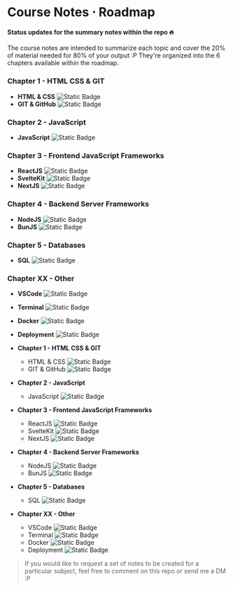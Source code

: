 # Course Notes ⋅ Roadmap

#### **Status** updates for the summary notes within the repo 🔥

The course notes are intended to summarize each topic and cover the 20% of material needed for 80% of your output :P They're organized into the 6 chapters available within the roadmap.


### Chapter 1 - HTML CSS & GIT
* **HTML & CSS** ![Static Badge](https://img.shields.io/badge/complete-34d399)
* **GIT & GitHub** ![Static Badge](https://img.shields.io/badge/complete-34d399)

### Chapter 2 - JavaScript
* **JavaScript** ![Static Badge](https://img.shields.io/badge/in%20progress-fcd34d)

### Chapter 3 - Frontend JavaScript Frameworks
* **ReactJS** ![Static Badge](https://img.shields.io/badge/in%20progress-fcd34d)
* **SvelteKit** ![Static Badge](https://img.shields.io/badge/not%20started-cbd5e1)
* **NextJS** ![Static Badge](https://img.shields.io/badge/not%20started-cbd5e1)

### Chapter 4 - Backend Server Frameworks
* **NodeJS** ![Static Badge](https://img.shields.io/badge/not%20started-cbd5e1)
* **BunJS** ![Static Badge](https://img.shields.io/badge/not%20started-cbd5e1)

### Chapter 5 - Databases
* **SQL** ![Static Badge](https://img.shields.io/badge/not%20started-cbd5e1)

### Chapter XX - Other
* **VSCode** ![Static Badge](https://img.shields.io/badge/in%20progress-fcd34d)
* **Terminal** ![Static Badge](https://img.shields.io/badge/not%20started-cbd5e1)
* **Docker** ![Static Badge](https://img.shields.io/badge/not%20started-cbd5e1)
* **Deployment** ![Static Badge](https://img.shields.io/badge/not%20started-cbd5e1)





* **Chapter 1 - HTML CSS & GIT**
    - HTML & CSS ![Static Badge](https://img.shields.io/badge/complete-34d399)
    - GIT & GitHub ![Static Badge](https://img.shields.io/badge/complete-34d399)

* **Chapter 2 - JavaScript**
    - JavaScript ![Static Badge](https://img.shields.io/badge/in%20progress-fcd34d)

* **Chapter 3 - Frontend JavaScript Frameworks**
    - ReactJS ![Static Badge](https://img.shields.io/badge/in%20progress-fcd34d)
    - SvelteKit ![Static Badge](https://img.shields.io/badge/not%20started-cbd5e1)
    - NextJS ![Static Badge](https://img.shields.io/badge/not%20started-cbd5e1)

* **Chapter 4 - Backend Server Frameworks**
    - NodeJS ![Static Badge](https://img.shields.io/badge/not%20started-cbd5e1)
    - BunJS ![Static Badge](https://img.shields.io/badge/not%20started-cbd5e1)

* **Chapter 5 - Databases**
    - SQL ![Static Badge](https://img.shields.io/badge/not%20started-cbd5e1)

* **Chapter XX - Other**
    - VSCode ![Static Badge](https://img.shields.io/badge/in%20progress-fcd34d)
    - Terminal ![Static Badge](https://img.shields.io/badge/not%20started-cbd5e1)
    - Docker ![Static Badge](https://img.shields.io/badge/not%20started-cbd5e1)
    - Deployment ![Static Badge](https://img.shields.io/badge/not%20started-cbd5e1)

> If you would like to request a set of notes to be created for a particular subject, feel free to comment on this repo or send me a DM :P